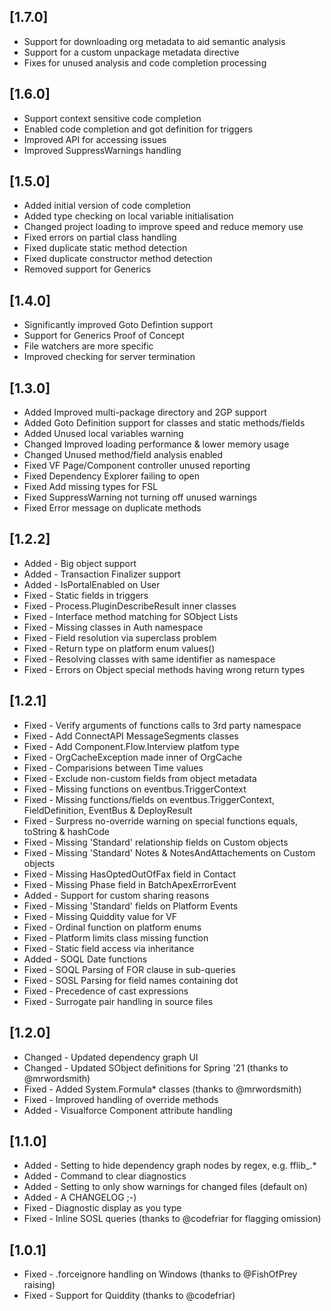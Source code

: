 ## [1.7.0]
* Support for downloading org metadata to aid semantic analysis
* Support for a custom unpackage metadata directive
* Fixes for unused analysis and code completion processing

## [1.6.0]
* Support context sensitive code completion
* Enabled code completion and got definition for triggers
* Improved API for accessing issues
* Improved SuppressWarnings handling

## [1.5.0]
* Added initial version of code completion
* Added type checking on local variable initialisation
* Changed project loading to improve speed and reduce memory use
* Fixed errors on partial class handling
* Fixed duplicate static method detection
* Fixed duplicate constructor method detection
* Removed support for Generics

## [1.4.0]
* Significantly improved Goto Defintion support
* Support for Generics Proof of Concept
* File watchers are more specific
* Improved checking for server termination

## [1.3.0]
* Added Improved multi-package directory and 2GP support
* Added Goto Definition support for classes and static methods/fields
* Added Unused local variables warning
* Changed Improved loading performance & lower memory usage
* Changed Unused method/field analysis enabled
* Fixed VF Page/Component controller unused reporting
* Fixed Dependency Explorer failing to open
* Fixed Add missing types for FSL
* Fixed SuppressWarning not turning off unused warnings
* Fixed Error message on duplicate methods

## [1.2.2]
* Added - Big object support
* Added - Transaction Finalizer support
* Added - IsPortalEnabled on User
* Fixed - Static fields in triggers
* Fixed - Process.PluginDescribeResult inner classes
* Fixed - Interface method matching for SObject Lists
* Fixed - Missing classes in Auth namespace
* Fixed - Field resolution via superclass problem
* Fixed - Return type on platform enum values()
* Fixed - Resolving classes with same identifier as namespace
* Fixed - Errors on Object special methods having wrong return types

## [1.2.1]
* Fixed - Verify arguments of functions calls to 3rd party namespace
* Fixed - Add ConnectAPI MessageSegments classes
* Fixed - Add Component.Flow.Interview platfom type
* Fixed - OrgCacheException made inner of OrgCache
* Fixed - Comparisions between Time values
* Fixed - Exclude non-custom fields from object metadata
* Fixed - Missing functions on eventbus.TriggerContext
* Fixed - Missing functions/fields on eventbus.TriggerContext, FieldDefinition, EventBus & DeployResult
* Fixed - Surpress no-override warning on special functions equals, toString & hashCode
* Fixed - Missing 'Standard' relationship fields on Custom objects
* Fixed - Missing 'Standard' Notes & NotesAndAttachements on Custom objects
* Fixed - Missing HasOptedOutOfFax field in Contact
* Fixed - Missing Phase field in BatchApexErrorEvent
* Added - Support for custom sharing reasons
* Fixed - Missing 'Standard' fields on Platform Events
* Fixed - Missing Quiddity value for VF
* Fixed - Ordinal function on platform enums
* Fixed - Platform limits class missing function
* Fixed - Static field access via inheritance
* Added - SOQL Date functions
* Fixed - SOQL Parsing of FOR clause in sub-queries
* Fixed - SOSL Parsing for field names containing dot 
* Fixed - Precedence of cast expressions
* Fixed - Surrogate pair handling in source files

## [1.2.0]
* Changed - Updated dependency graph UI
* Changed - Updated SObject definitions for Spring '21 (thanks to @mrwordsmith)
* Fixed - Added System.Formula* classes (thanks to @mrwordsmith)
* Fixed - Improved handling of override methods
* Added - Visualforce Component attribute handling

## [1.1.0]
* Added - Setting to hide dependency graph nodes by regex, e.g. fflib_.*
* Added - Command to clear diagnostics
* Added - Setting to only show warnings for changed files (default on)
* Added - A CHANGELOG ;-)
* Fixed - Diagnostic display as you type
* Fixed - Inline SOSL queries (thanks to @codefriar for flagging omission)

## [1.0.1]
* Fixed - .forceignore handling on Windows (thanks to @FishOfPrey raising)
* Fixed - Support for Quiddity (thanks to @codefriar)

